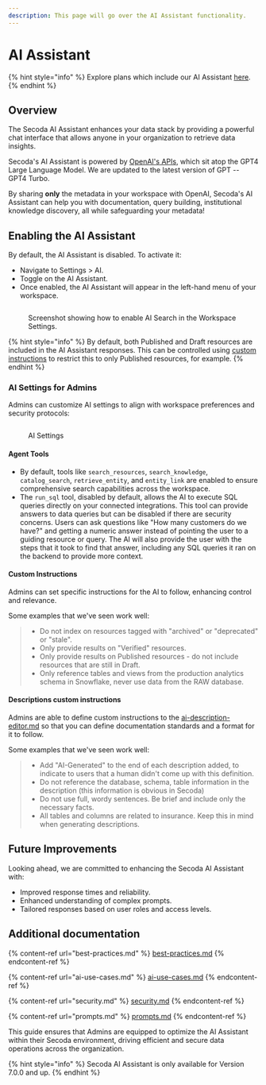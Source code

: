 ```yaml
---
description: This page will go over the AI Assistant functionality.
---
```


# AI Assistant

{% hint style="info" %}
Explore plans which include our AI Assistant [here](https://www.secoda.co/pricing).
{% endhint %}

## Overview

The Secoda AI Assistant enhances your data stack by providing a powerful chat interface that allows anyone in your organization to retrieve data insights.&#x20;

Secoda's AI Assistant is powered by [OpenAI's APIs](https://openai.com/product), which sit atop the GPT4 Large Language Model. We are updated to the latest version of GPT -- GPT4 Turbo.&#x20;

By sharing **only** the metadata in your workspace with OpenAI, Secoda's AI Assistant can help you with documentation, query building, institutional knowledge discovery, all while safeguarding your metadata!

## **Enabling the AI Assistant**&#x20;

By default, the AI Assistant is disabled. To activate it:

* Navigate to Settings > AI.
* Toggle on the AI Assistant.
* Once enabled, the AI Assistant will appear in the left-hand menu of your workspace.

<figure><img src="https://secoda-public-media-assets.s3.amazonaws.com/Screenshot%202023-04-26%20at%202.23.16%20PM.png" alt=""><figcaption><p>Screenshot showing how to enable AI Search in the Workspace Settings.</p></figcaption></figure>

{% hint style="info" %}
By default, both Published and Draft resources are included in the AI Assistant responses. This can be controlled using [custom instructions](./#descriptions-custom-instructions) to restrict this to only Published resources, for example.
{% endhint %}

### **AI Settings for Admins**

Admins can customize AI settings to align with workspace preferences and security protocols:

<figure><img src="../../.gitbook/assets/Screenshot 2024-05-08 at 2.40.52 PM.png" alt=""><figcaption><p>AI Settings</p></figcaption></figure>

#### Agent Tools

* By default, tools like `search_resources`, `search_knowledge`, `catalog_search`, `retrieve_entity`, and `entity_link` are enabled to ensure comprehensive search capabilities across the workspace.
* The `run_sql` tool, disabled by default, allows the AI to execute SQL queries directly on your connected integrations. This tool can provide answers to data queries but can be disabled if there are security concerns. Users can ask questions like "How many customers do we have?" and getting a numeric answer instead of pointing the user to a guiding resource or query. The AI will also provide the user with the steps that it took to find that answer, including any SQL queries it ran on the backend to provide more context.

#### **Custom Instructions**&#x20;

Admins can set specific instructions for the AI to follow, enhancing control and relevance.

Some examples that we've seen work well:

> * Do not index on resources tagged with "archived" or "deprecated" or "stale".
> * Only provide results on "Verified" resources.
> * Only provide results on Published resources - do not include resources that are still in Draft.
> * Only reference tables and views from the production analytics schema in Snowflake, never use data from the RAW database.&#x20;

#### Descriptions custom instructions

Admins are able to define custom instructions to the [ai-description-editor.md](../../resource-and-metadata-management/add-documentation/ai-description-editor.md "mention") so that you can define documentation standards and a format for it to follow.

Some examples that we've seen work well:

> * Add "AI-Generated" to the end of each description added, to indicate to users that a human didn't come up with this definition.
> * Do not reference the database, schema, table information in the description (this information is obvious in Secoda)
> * Do not use full, wordy sentences. Be brief and include only the necessary facts.
> * All tables and columns are related to insurance. Keep this in mind when generating descriptions.

## **Future Improvements**&#x20;

Looking ahead, we are committed to enhancing the Secoda AI Assistant with:

* Improved response times and reliability.
* Enhanced understanding of complex prompts.
* Tailored responses based on user roles and access levels.

## Additional documentation

{% content-ref url="best-practices.md" %}
[best-practices.md](best-practices.md)
{% endcontent-ref %}

{% content-ref url="ai-use-cases.md" %}
[ai-use-cases.md](ai-use-cases.md)
{% endcontent-ref %}

{% content-ref url="security.md" %}
[security.md](security.md)
{% endcontent-ref %}

{% content-ref url="prompts.md" %}
[prompts.md](prompts.md)
{% endcontent-ref %}

This guide ensures that Admins are equipped to optimize the AI Assistant within their Secoda environment, driving efficient and secure data operations across the organization.

{% hint style="info" %}
Secoda AI Assistant is only available for Version 7.0.0 and up.
{% endhint %}
